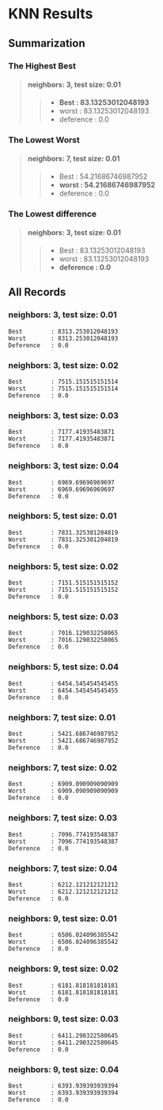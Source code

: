 # KNN Results

## Summarization

### The Highest Best

>#### neighbors: 3, test size: 0.01
>> - **Best		: 83.13253012048193**
>> - worst		: 83.13253012048193
>> - deference	: 0.0

### The Lowest Worst

>#### neighbors: 7, test size: 0.01
>> - Best		: 54.21686746987952
>> - **worst	: 54.21686746987952**
>> - deference	: 0.0

### The Lowest difference

>#### neighbors: 3, test size: 0.01
>> - Best			: 83.13253012048193
>> - worst			: 83.13253012048193
>> - **deference	: 0.0**

## All Records

### neighbors: 3, test size: 0.01

	Best		: 8313.253012048193
	Worst		: 8313.253012048193
	Deference	: 0.0
 
### neighbors: 3, test size: 0.02

	Best		: 7515.151515151514
	Worst		: 7515.151515151514
	Deference	: 0.0
 
### neighbors: 3, test size: 0.03

	Best		: 7177.41935483871
	Worst		: 7177.41935483871
	Deference	: 0.0
 
### neighbors: 3, test size: 0.04

	Best		: 6969.69696969697
	Worst		: 6969.69696969697
	Deference	: 0.0
 
### neighbors: 5, test size: 0.01

	Best		: 7831.325301204819
	Worst		: 7831.325301204819
	Deference	: 0.0
 
### neighbors: 5, test size: 0.02

	Best		: 7151.515151515152
	Worst		: 7151.515151515152
	Deference	: 0.0
 
### neighbors: 5, test size: 0.03

	Best		: 7016.129032258065
	Worst		: 7016.129032258065
	Deference	: 0.0
 
### neighbors: 5, test size: 0.04

	Best		: 6454.545454545455
	Worst		: 6454.545454545455
	Deference	: 0.0
 
### neighbors: 7, test size: 0.01

	Best		: 5421.686746987952
	Worst		: 5421.686746987952
	Deference	: 0.0
 
### neighbors: 7, test size: 0.02

	Best		: 6909.090909090909
	Worst		: 6909.090909090909
	Deference	: 0.0
 
### neighbors: 7, test size: 0.03

	Best		: 7096.774193548387
	Worst		: 7096.774193548387
	Deference	: 0.0
 
### neighbors: 7, test size: 0.04

	Best		: 6212.121212121212
	Worst		: 6212.121212121212
	Deference	: 0.0
 
### neighbors: 9, test size: 0.01

	Best		: 6506.024096385542
	Worst		: 6506.024096385542
	Deference	: 0.0
 
### neighbors: 9, test size: 0.02

	Best		: 6181.818181818181
	Worst		: 6181.818181818181
	Deference	: 0.0
 
### neighbors: 9, test size: 0.03

	Best		: 6411.290322580645
	Worst		: 6411.290322580645
	Deference	: 0.0
 
### neighbors: 9, test size: 0.04

	Best		: 6393.939393939394
	Worst		: 6393.939393939394
	Deference	: 0.0
 